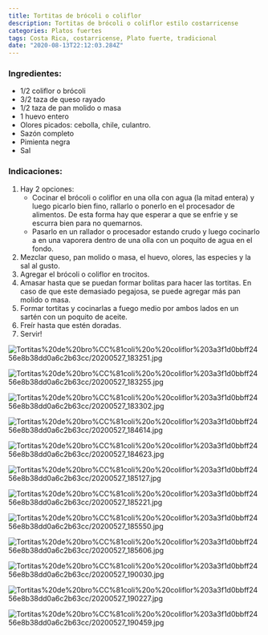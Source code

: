 ```yaml
---
title: Tortitas de brócoli o coliflor
description: Tortitas de brócoli o coliflor estilo costarricense
categories: Platos fuertes
tags: Costa Rica, costarricense, Plato fuerte, tradicional
date: "2020-08-13T22:12:03.284Z"
---
```


### Ingredientes:

- 1/2 coliflor o brócoli
- 3/2 taza de queso rayado
- 1/2 taza de pan molido o masa
- 1 huevo entero
- Olores picados: cebolla, chile, culantro.
- Sazón completo
- Pimienta negra
- Sal

### Indicaciones:

1. Hay 2 opciones: 
    - Cocinar el brócoli o coliflor en una olla con agua (la mitad entera) y luego picarlo bien fino, rallarlo o ponerlo en el procesador de alimentos. De esta forma hay que esperar a que se enfrie y se escurra bien para no quemarnos.
    - Pasarlo en un rallador o procesador estando crudo y luego cocinarlo a en una vaporera dentro de una olla con un poquito de agua en el fondo.
2. Mezclar queso, pan molido o masa, el huevo, olores, las especies y la sal al gusto.
3. Agregar el brócoli o coliflor en trocitos.
4. Amasar hasta que se puedan formar bolitas para hacer las tortitas. En caso de que este demasiado pegajosa, se puede agregar más pan molido o masa.
5. Formar tortitas y cocinarlas a fuego medio por ambos lados en un sartén con un poquito de aceite. 
6. Freír hasta que estén doradas.
7. Servir!

![Tortitas%20de%20bro%CC%81coli%20o%20coliflor%203a3f1d0bbff2456e8b38dd0a6c2b63cc/20200527_183251.jpg](Tortitas%20de%20bro%CC%81coli%20o%20coliflor%203a3f1d0bbff2456e8b38dd0a6c2b63cc/20200527_183251.jpg)

![Tortitas%20de%20bro%CC%81coli%20o%20coliflor%203a3f1d0bbff2456e8b38dd0a6c2b63cc/20200527_183255.jpg](Tortitas%20de%20bro%CC%81coli%20o%20coliflor%203a3f1d0bbff2456e8b38dd0a6c2b63cc/20200527_183255.jpg)

![Tortitas%20de%20bro%CC%81coli%20o%20coliflor%203a3f1d0bbff2456e8b38dd0a6c2b63cc/20200527_183302.jpg](Tortitas%20de%20bro%CC%81coli%20o%20coliflor%203a3f1d0bbff2456e8b38dd0a6c2b63cc/20200527_183302.jpg)

![Tortitas%20de%20bro%CC%81coli%20o%20coliflor%203a3f1d0bbff2456e8b38dd0a6c2b63cc/20200527_184614.jpg](Tortitas%20de%20bro%CC%81coli%20o%20coliflor%203a3f1d0bbff2456e8b38dd0a6c2b63cc/20200527_184614.jpg)

![Tortitas%20de%20bro%CC%81coli%20o%20coliflor%203a3f1d0bbff2456e8b38dd0a6c2b63cc/20200527_184623.jpg](Tortitas%20de%20bro%CC%81coli%20o%20coliflor%203a3f1d0bbff2456e8b38dd0a6c2b63cc/20200527_184623.jpg)

![Tortitas%20de%20bro%CC%81coli%20o%20coliflor%203a3f1d0bbff2456e8b38dd0a6c2b63cc/20200527_185127.jpg](Tortitas%20de%20bro%CC%81coli%20o%20coliflor%203a3f1d0bbff2456e8b38dd0a6c2b63cc/20200527_185127.jpg)

![Tortitas%20de%20bro%CC%81coli%20o%20coliflor%203a3f1d0bbff2456e8b38dd0a6c2b63cc/20200527_185221.jpg](Tortitas%20de%20bro%CC%81coli%20o%20coliflor%203a3f1d0bbff2456e8b38dd0a6c2b63cc/20200527_185221.jpg)

![Tortitas%20de%20bro%CC%81coli%20o%20coliflor%203a3f1d0bbff2456e8b38dd0a6c2b63cc/20200527_185550.jpg](Tortitas%20de%20bro%CC%81coli%20o%20coliflor%203a3f1d0bbff2456e8b38dd0a6c2b63cc/20200527_185550.jpg)

![Tortitas%20de%20bro%CC%81coli%20o%20coliflor%203a3f1d0bbff2456e8b38dd0a6c2b63cc/20200527_185606.jpg](Tortitas%20de%20bro%CC%81coli%20o%20coliflor%203a3f1d0bbff2456e8b38dd0a6c2b63cc/20200527_185606.jpg)

![Tortitas%20de%20bro%CC%81coli%20o%20coliflor%203a3f1d0bbff2456e8b38dd0a6c2b63cc/20200527_190030.jpg](Tortitas%20de%20bro%CC%81coli%20o%20coliflor%203a3f1d0bbff2456e8b38dd0a6c2b63cc/20200527_190030.jpg)

![Tortitas%20de%20bro%CC%81coli%20o%20coliflor%203a3f1d0bbff2456e8b38dd0a6c2b63cc/20200527_190227.jpg](Tortitas%20de%20bro%CC%81coli%20o%20coliflor%203a3f1d0bbff2456e8b38dd0a6c2b63cc/20200527_190227.jpg)

![Tortitas%20de%20bro%CC%81coli%20o%20coliflor%203a3f1d0bbff2456e8b38dd0a6c2b63cc/20200527_190459.jpg](Tortitas%20de%20bro%CC%81coli%20o%20coliflor%203a3f1d0bbff2456e8b38dd0a6c2b63cc/20200527_190459.jpg)